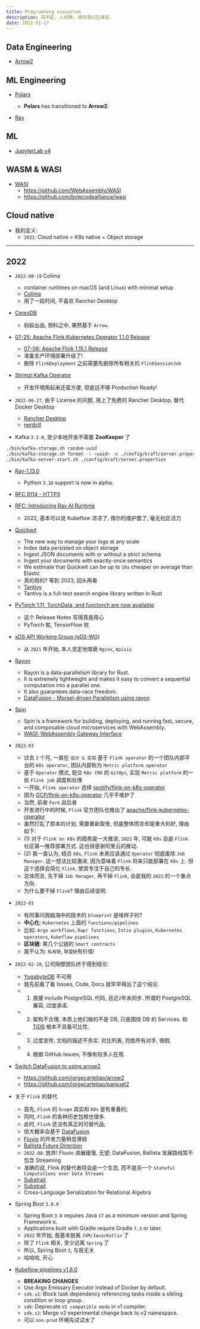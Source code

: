 ```yaml
---
title: Programming ecosystem
description: 风不定, 人初静, 明日落红应满径.
date: 2022-01-17
---
```


## Data Engineering

- [Arrow2](https://github.com/jorgecarleitao/arrow2)

## ML Engineering

- [Polars](https://github.com/pola-rs/polars)
  - __Polars__ has transitioned to __Arrow2__.

- [Ray](https://github.com/ray-project/ray)

## ML

- [JupyterLab v4](https://github.com/jupyterlab/jupyterlab/issues/9647)

## WASM & WASI

- [WASI](https://wasi.dev)
  - https://github.com/WebAssembly/WASI
  - https://github.com/bytecodealliance/wasi

## Cloud native

- 我的定义:
  - `2021`: Cloud native = K8s native + Object storage

------------------

## 2022

- `2022-08-19` Colima
  - container runtimes on macOS (and Linux) with minimal setup
  - [Colima](https://github.com/abiosoft/colima)
  - 用了一段时间, 不喜欢 Rancher Desktop

- [CeresDB](https://github.com/CeresDB/ceresdb)
  - 蚂蚁出品, 预料之中, 果然基于 `Arrow`.

- [07-25: Apache Flink Kubernetes Operator 1.1.0 Release](https://flink.apache.org/news/2022/07/25/release-kubernetes-operator-1.1.0.html)
  - [07-06: Apache Flink 1.15.1 Release](https://flink.apache.org/news/2022/07/06/release-1.15.1.html)
  - 准备生产环境部署升级了!
  - 删除 `FlinkDeployment` 之前需要先删除所有相关的 `FlinkSessionJob`

- [Strimzi Kafka Operator](https://github.com/strimzi/strimzi-kafka-operator)
  - 开发环境用起来还蛮方便, 但是远不够 Production Ready!

- `2022-06-27`, 由于 License 的问题,
  用上了免费的 Rancher Desktop,
  替代 Docker Desktop
  - [Rancher Desktop](https://rancherdesktop.io)
  - [nerdctl](https://github.com/containerd/nerdctl)

- Kafka `3.2.0`, 至少本地开发不需要 __ZooKeeper__ 了

```zsh
./bin/kafka-storage.sh random-uuid
./bin/kafka-storage.sh format -t <uuid> -c ./config/kraft/server.properties
./bin/kafka-server-start.sh ./config/kraft/server.properties
```

- [Ray-1.13.0](https://github.com/ray-project/ray/releases/tag/ray-1.13.0)
  - Python `3.10` support is now in alpha.

- [RFC 9114 - HTTP3](https://www.rfc-editor.org/rfc/rfc9114)

- [RFC: Introducing Ray AI Runtime](https://github.com/ray-project/ray/issues/22488)
  - 2022, 基本可以说 Kubeflow 凉凉了, 偶尔的维护罢了, 毫无社区活力

- [Quickwit](https://github.com/quickwit-oss/quickwit)
  - The new way to manage your logs at any scale
  - Index data persisted on object storage
  - Ingest JSON documents with or without a strict schema
  - Ingest your documents with exactly-once semantics
  - We estimate that Quickwit can be up to
    `10x` cheaper on average than Elastic
  - 真的假的? 等到 2023, 回头再看
  - [Tantivy](https://github.com/quickwit-oss/tantivy)
  - Tantivy is a full-text search engine library written in Rust

- [PyTorch 1.11, TorchData, and functorch are now available](https://github.com/pytorch/pytorch/releases/tag/v1.11.0)
  - 这个 Release Notes 写得真是用心
  - PyTorch 胜, TensorFlow 败

- [xDS API Working Group (xDS-WG)](https://github.com/cncf/xds)
  - 从 `2021` 年开始, 本人坚定地唱衰 `Nginx`, `Apisix`

- [Rayon](https://github.com/rayon-rs/rayon)
  - Rayon is a data-parallelism library for Rust.
  - It is extremely lightweight and makes it easy to
    convert a sequential computation into a parallel one.
  - It also guarantees data-race freedom.
  - [DataFusion - Morsel-driven Parallelism using rayon](https://github.com/apache/arrow-datafusion/pull/2226)

- [Spin](https://github.com/fermyon/spin)
  - Spin is a framework for building, deploying, and running fast,
    secure, and composable cloud microservices with WebAssembly.
  - [WAGI: WebAssembly Gateway Interface](https://github.com/deislabs/wagi)

- `2022-03`
  - 过去 `2` 个月, 一直在 `设计 & 实现` 基于 `Flink operator`
    的一个团队内部平台的 `K8s operator`,
    团队内部称为 `Metric platform operator`
  - 基于 `Operator` 模式, 配合 `K8s CRD` 的 `GitOps`,
    实现 `Metric platform` 的一些 `Flink job` 调度和处理
  - 一开始, `Flink operator` 选择
    [spotify/flink-on-k8s-operator](https://github.com/spotify/flink-on-k8s-operator)
  - 因为
    [GCP/flink-on-k8s-operator](https://github.com/GoogleCloudPlatform/flink-on-k8s-operator)
    几乎不维护了
  - 当然, 前者 `Fork` 自后者
  - 开发进行中的时候, `Flink` 官方团队也推出了
    [apache/flink-kubernetes-operator](https://github.com/apache/flink-kubernetes-operator)
  - 虽然打乱了原本的计划, 需要重新取舍, 但是整体而言却是重大利好, 理由如下:
  - (1) 对于 `Flink on K8s` 的趋势是一大推进, `2022` 年,
    可能 `K8s` 会是 `Flink` 社区第一推荐部署方式.
    这也得感谢阿里云的推动.
  - (2) 我一直认为, 结合 `K8s`, `Flink` 未来应该通过 `Operator` 彻底废除
    `Job Manager`. 这一想法比较激进, 因为意味着 `Flink` 将来只能部署在 `K8s` 上.
    但这个选择会简化 `Flink`, 使其专注于自己的专长.
  - 总体而言, 先干掉 `Job Manager`, 再干掉 `Flink`, 会是我的 `2022` 的一个重点方向.
  - 为什么要干掉 `Flink`? 理由后续说明.

- `2022-03`
  - 有同事问我脑海中的技术的 `blueprint` 是啥样子的?
  - __中心化__: `Kubernetes` 上面的 `functions/pipelines`
  - 比如:
    `Argo workflows`,
    `Dapr functions`,
    `Istio plugins`,
    `Kubernetes operators`,
    `Kubeflow pipelines`
  - __区块链__: 某几个公链的 `Smart contracts`
  - 我不认为: `私有链`, `联盟链`有价值!

- `2022-02-28`, 公司隔壁团队终于得到结论:
  - [YugabyteDB](https://github.com/yugabyte/yugabyte-db) 不可用
  - 我先前看了看 Issues, Code, Docs 就早早得出了这个结论.
  - 1) 直接 include PostgreSQL 代码, 且近`2`年未同步.
    所谓的 PostgreSQL 兼容, 过度承诺.
  - 2) 架构不合理, 本质上他们做的不是 DB, 只是围绕 DB 的 Services.
    和 [TiDB](https://github.com/pingcap/tidb) 根本不具备可比性.
  - 3) 过度宣传, 文档的描述不务实. 对比列表, 完胜所有对手, 很假.
  - 4) 根据 GitHub Issues, 不像有较多人在用.

- [Switch DataFusion to using arrow2](https://github.com/apache/arrow-datafusion/issues/1532)
  - https://github.com/jorgecarleitao/arrow2
  - https://github.com/jorgecarleitao/parquet2

- 关于 `Flink` 的替代
  - 首先, `Flink` 的 `Scope` 其实和 `K8s` 是有重叠的;
  - 同时, `Flink` 的各种历史包袱也很多.
  - 此时, `Flink` 还没有真正的可替代品;
  - 但大概率会基于
    [DataFusion](https://github.com/apache/arrow-datafusion)
  - [Fluvio](https://github.com/infinyon/fluvio)
    的开发力量稍显薄弱
  - [Ballista Future Direction](https://github.com/apache/arrow-ballista/issues/30)
  - `2022-08`: 放弃!
    Fluvio 进展缓慢, 无望;
    DataFusion, Ballista 发展路线暂不包含 Streaming
  - 准确的说, Flink 的替代者将会是一个生态, 而不是另一个
    `Stateful Computations over Data Streams`
  - [Substrait](https://substrait.io)
  - [Substrait](https://github.com/substrait-io/substrait)
  - Cross-Language Serialization for Relational Algebra

- Spring Boot `3.0.0`
  - Spring Boot `3.0` requires Java `17` as a minimum
    version and Spring Framework `6`.
  - Applications built with Gradle require
    Gradle `7.3` or later.
  - `2022` 年开始, 我基本脱离 `JVM/Java/Kotlin` 了
  - 除了 `Flink` 相关, 至少远离 `Spring` 了
  - 所以, Spring Boot `3`, 与我无关
  - 哈哈哈, 开心

- [Kubeflow pipelines v1.8.0](https://github.com/kubeflow/pipelines/blob/1.8.0/CHANGELOG.md)
  - __BREAKING CHANGES__
  - Use Argo Emissary Executor instead of Docker by default.
  - `sdk.v2`: Block task dependency referencing tasks
    inside a sibling condition or loop group.
  - `sdk`: Deprecate `V2 compatible mode` in v1 compiler.
  - `sdk.v2`: Merge v2 experimental change back to v2 namespace.
  - 可以 `non-prod` 环境先试试水了
